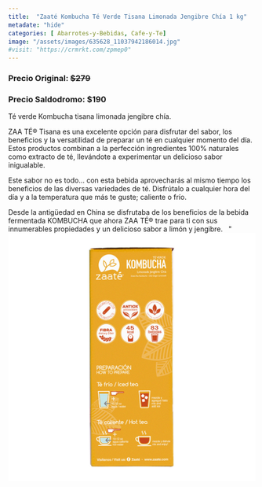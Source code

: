 ```yaml
---
title:  "Zaaté Kombucha Té Verde Tisana Limonada Jengibre Chía 1 kg"
metadate: "hide"
categories: [ Abarrotes-y-Bebidas, Cafe-y-Te]
image: "/assets/images/635628_11037942186014.jpg"
#visit: "https://crmrkt.com/zpmep0"
---
```


### Precio Original:  ~~$279~~
### Precio Saldodromo:  $190

Té verde Kombucha tisana limonada jengibre chía.

ZAA TÉ® Tisana es una excelente opción para disfrutar del sabor, los beneficios y la versatilidad de preparar un té en cualquier momento del día. Estos productos combinan a la perfección ingredientes 100% naturales como extracto de té, llevándote a experimentar un delicioso sabor inigualable.

Este sabor no es todo... con esta bebida aprovecharás al mismo tiempo los beneficios de las diversas variedades de té. Disfrútalo a cualquier hora del día y a la temperatura que más te guste; caliente o frío.

Desde la antigüedad en China se disfrutaba de los beneficios de la bebida fermentada KOMBUCHA que ahora ZAA TÉ® trae para ti con sus innumerables propiedades y un delicioso sabor a limón y jengibre.
 
		                    "
![img-2](../assets/images/635628_11037942448158.jpg)
